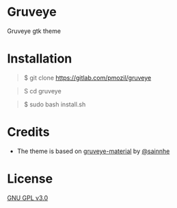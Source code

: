 # Gruveye

Gruveye gtk theme
# Installation

>$ git clone https://gitlab.com/pmozil/gruveye

>S cd gruveye

>$ sudo bash install.sh

# Credits

- The theme is based on [gruveye-material](https://github.com/sainnhe/gruvbox-material) by [@sainnhe](https://github.com/sainnhe)

# License

[GNU GPL v3.0](LICENSE)
